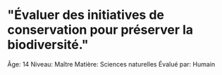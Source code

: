# "Évaluer des initiatives de conservation pour préserver la biodiversité."

Âge: 14
Niveau: Maître
Matière: Sciences naturelles
Évalué par: Humain